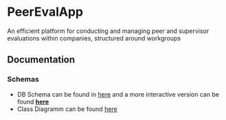 # PeerEvalApp
An efficient platform for conducting and managing peer and supervisor evaluations within companies, structured around workgroups

## Documentation
### Schemas
- DB Schema can be found in [here](./DiagramsAndDocumentation/ReerEvalAppDbSchema.svg.svg) and a more interactive version can be found **[here](https://dbdocs.io/konbarbou/PeerEvalAppDbSchema)**
- Class Diagramm can be found [here](./DiagramsAndDocumentation/PeerEvalAppClassDiagram.svg)
